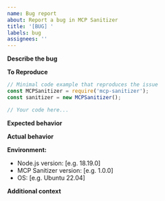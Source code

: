 ```yaml
---
name: Bug report
about: Report a bug in MCP Sanitizer
title: '[BUG] '
labels: bug
assignees: ''
---
```


**Describe the bug**
<!-- Clear description of the issue -->

**To Reproduce**
```javascript
// Minimal code example that reproduces the issue
const MCPSanitizer = require('mcp-sanitizer');
const sanitizer = new MCPSanitizer();

// Your code here...
```

**Expected behavior**
<!-- What should happen instead -->

**Actual behavior**
<!-- What actually happens -->

**Environment:**
 - Node.js version: [e.g. 18.19.0]
 - MCP Sanitizer version: [e.g. 1.0.0]
 - OS: [e.g. Ubuntu 22.04]

**Additional context**
<!-- Any other relevant information -->